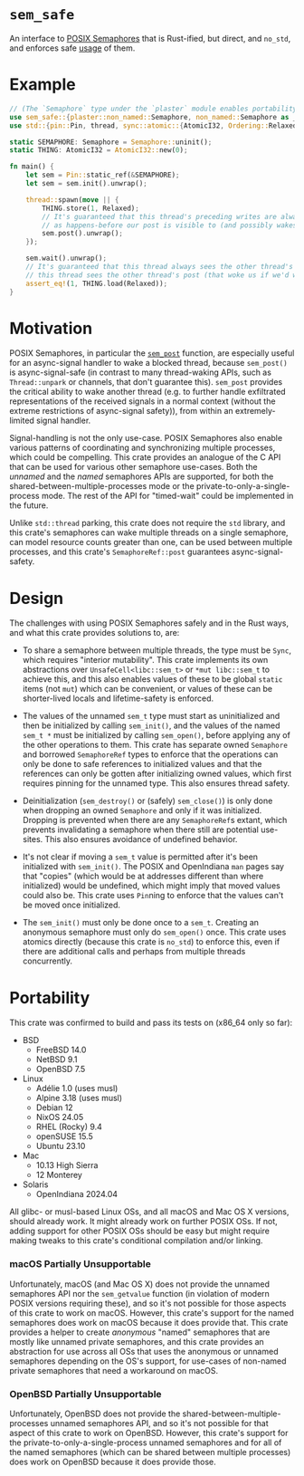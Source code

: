# `sem_safe`

An interface to [POSIX Semaphores](
https://pubs.opengroup.org/onlinepubs/9799919799/xrat/V4_xsh_chap01.html#tag_22_02_08_03)
that is Rust-ified, but direct, and `no_std`, and enforces safe [usage](
https://pubs.opengroup.org/onlinepubs/9799919799/basedefs/semaphore.h.html)
of them.

# Example

```rust
// (The `Semaphore` type under the `plaster` module enables portability even to macOS.)
use sem_safe::{plaster::non_named::Semaphore, non_named::Semaphore as _};
use std::{pin::Pin, thread, sync::atomic::{AtomicI32, Ordering::Relaxed}};

static SEMAPHORE: Semaphore = Semaphore::uninit();
static THING: AtomicI32 = AtomicI32::new(0);

fn main() {
    let sem = Pin::static_ref(&SEMAPHORE);
    let sem = sem.init().unwrap();

    thread::spawn(move || {
        THING.store(1, Relaxed);
        // It's guaranteed that this thread's preceding writes are always visible to other threads
        // as happens-before our post is visible to (and possibly wakes) other threads.
        sem.post().unwrap();
    });

    sem.wait().unwrap();
    // It's guaranteed that this thread always sees the other thread's write as happens-before
    // this thread sees the other thread's post (that woke us if we'd waited).
    assert_eq!(1, THING.load(Relaxed));
}
```

# Motivation

POSIX Semaphores, in particular the [`sem_post`](
https://pubs.opengroup.org/onlinepubs/9799919799/functions/sem_post.html)
function, are especially useful for an async-signal handler to wake a blocked thread, because
`sem_post()` is async-signal-safe (in contrast to many thread-waking APIs, such as
`Thread::unpark` or channels, that don't guarantee this).  `sem_post` provides the critical
ability to wake another thread (e.g. to further handle exfiltrated representations of the received
signals in a normal context (without the extreme restrictions of async-signal safety)), from
within an extremely-limited signal handler.

Signal-handling is not the only use-case.  POSIX Semaphores also enable various patterns of
coordinating and synchronizing multiple processes, which could be compelling.  This crate provides
an analogue of the C API that can be used for various other semaphore use-cases.  Both the
*unnamed* and the *named* semaphores APIs are supported, for both the
shared-between-multiple-processes mode or the private-to-only-a-single-process mode.  The rest of
the API for "timed-wait" could be implemented in the future.

Unlike `std::thread` parking, this crate does not require the `std` library, and this crate's
semaphores can wake multiple threads on a single semaphore, can model resource counts greater than
one, can be used between multiple processes, and this crate's `SemaphoreRef::post` guarantees
async-signal-safety.

# Design

The challenges with using POSIX Semaphores safely and in the Rust ways, and what this crate
provides solutions to, are:

- To share a semaphore between multiple threads, the type must be `Sync`, which requires "interior
  mutability".  This crate implements its own abstractions over `UnsafeCell<libc::sem_t>` or
  `*mut libc::sem_t` to achieve this, and this also enables values of these to be global `static`
  items (not `mut`) which can be convenient, or values of these can be shorter-lived locals and
  lifetime-safety is enforced.

- The values of the unnamed `sem_t` type must start as uninitialized and then be initialized by
  calling `sem_init()`, and the values of the named `sem_t *` must be initialized by calling
  `sem_open()`, before applying any of the other operations to them.  This crate has separate
  owned `Semaphore` and borrowed `SemaphoreRef` types to enforce that the operations can only be
  done to safe references to initialized values and that the references can only be gotten after
  initializing owned values, which first requires pinning for the unnamed type.  This also ensures
  thread safety.

- Deinitialization (`sem_destroy()` or (safely) `sem_close()`) is only done when dropping an owned
  `Semaphore` and only if it was initialized.  Dropping is prevented when there are any
  `SemaphoreRef`s extant, which prevents invalidating a semaphore when there still are potential
  use-sites.  This also ensures avoidance of undefined behavior.

- It's not clear if moving a `sem_t` value is permitted after it's been initialized with
  `sem_init()`.  The POSIX and OpenIndiana `man` pages say that "copies" (which would be at
  addresses different than where initialized) would be undefined, which might imply that moved
  values could also be.  This crate uses `Pin`ning to enforce that the values can't be moved once
  initialized.

- The `sem_init()` must only be done once to a `sem_t`.  Creating an anonymous semaphore must only
  do `sem_open()` once.  This crate uses atomics directly (because this crate is `no_std`) to
  enforce this, even if there are additional calls and perhaps from multiple threads concurrently.

# Portability

This crate was confirmed to build and pass its tests on (x86_64 only so far):

- BSD
  - FreeBSD 14.0
  - NetBSD 9.1
  - OpenBSD 7.5
- Linux
  - Adélie 1.0 (uses musl)
  - Alpine 3.18 (uses musl)
  - Debian 12
  - NixOS 24.05
  - RHEL (Rocky) 9.4
  - openSUSE 15.5
  - Ubuntu 23.10
- Mac
  - 10.13 High Sierra
  - 12 Monterey
- Solaris
  - OpenIndiana 2024.04

All glibc- or musl-based Linux OSs, and all macOS and Mac OS X versions, should already work.  It
might already work on further POSIX OSs.  If not, adding support for other POSIX OSs should be
easy but might require making tweaks to this crate's conditional compilation and/or linking.

### macOS Partially Unsupportable

Unfortunately, macOS (and Mac OS X) does not provide the unnamed semaphores API nor the
`sem_getvalue` function (in violation of modern POSIX versions requiring these), and so it's not
possible for those aspects of this crate to work on macOS.  However, this crate's support for the
named semaphores does work on macOS because it does provide that.  This crate provides a helper to
create *anonymous* "named" semaphores that are mostly like unnamed private semaphores, and this
crate provides an abstraction for use across all OSs that uses the anonymous or unnamed semaphores
depending on the OS's support, for use-cases of non-named private semaphores that need a
workaround on macOS.

### OpenBSD Partially Unsupportable

Unfortunately, OpenBSD does not provide the shared-between-multiple-processes unnamed semaphores
API, and so it's not possible for that aspect of this crate to work on OpenBSD.  However, this
crate's support for the private-to-only-a-single-process unnamed semaphores and for all of the
named semaphores (which can be shared between multiple processes) does work on OpenBSD because it
does provide those.
